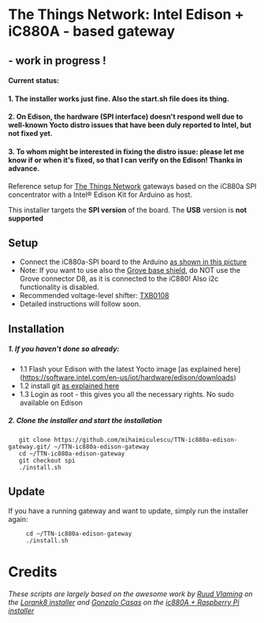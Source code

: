 # The Things Network: Intel Edison + iC880A - based gateway
## - work in progress !
#### Current status:
#### 1. The installer works just fine. Also the start.sh file does its thing.
#### 2. On Edison, the hardware (SPI interface) doesn't respond well due to well-known Yocto distro issues that have been duly reported to Intel, but not fixed yet.
#### 3. To whom might be interested in fixing the distro issue: please let me know if or when it's fixed, so that I can verify on the Edison! Thanks in advance.

Reference setup for [The Things Network](http://thethingsnetwork.org/) gateways based on the iC880a SPI concentrator with a Intel® Edison Kit for Arduino as host.

This installer targets the **SPI version** of the board. The **USB** version is **not supported**

## Setup
- Connect the iC880a-SPI board to the Arduino [as shown in this picture](images/Connexions.jpg)
- Note: If you want to use also the [Grove base shield](http://www.seeedstudio.com/wiki/Base_shield_v2), do NOT use the Grove connector D8, as it is connected to the iC880! Also i2c functionality is disabled.
- Recommended voltage-level shifter: [TXB0108](http://www.ti.com/product/TXB0108)
- Detailed instructions will follow soon. 

## Installation
##### 1. If you haven't done so already:
 - 1.1 Flash your Edison with the latest Yocto image [as explained here] (https://software.intel.com/en-us/iot/hardware/edison/downloads)
 - 1.2 install git [as explained here](https://github.com/w4ilun/edison-guides/wiki/Installing-Git-on-Intel-Edison)
 - 1.3 Login as root - this gives you all the necessary rights. No sudo available on Edison

##### 2. Clone the installer and start the installation

       git clone https://github.com/mihaimiculescu/TTN-ic880a-edison-gateway.git/ ~/TTN-ic880a-edison-gateway
       cd ~/TTN-ic880a-edison-gateway
       git checkout spi
       ./install.sh

## Update

If you have a running gateway and want to update, simply run the installer again:

         cd ~/TTN-ic880a-edison-gateway
         ./install.sh

# Credits

###### These scripts are largely based on the awesome work by [Ruud Vlaming](https://github.com/devlaam) on the [Lorank8 installer](https://github.com/Ideetron/Lorank) and [Gonzalo Casas](https://github.com/gonzalocasas) on the [ic880A + Raspberry Pi installer](https://github.com/ttn-zh/ic880a-gateway)
